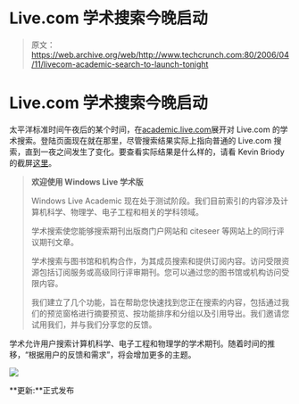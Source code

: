 # Live.com 学术搜索今晚启动 

> 原文：<https://web.archive.org/web/http://www.techcrunch.com:80/2006/04/11/livecom-academic-search-to-launch-tonight>

# Live.com 学术搜索今晚启动

 [](https://web.archive.org/web/20221204195951/http://academic.live.com/) 太平洋标准时间午夜后的某个时间，在[academic.live.com](https://web.archive.org/web/20221204195951/http://academic.live.com/)展开对 Live.com 的学术搜索。登陆页面现在就在那里，尽管搜索结果实际上指向普通的 Live.com 搜索，直到一夜之间发生了变化。要查看实际结果是什么样的，请看 Kevin Briody 的截屏[这里](https://web.archive.org/web/20221204195951/http://spaces.msn.com/livecommunity/PersonalSpace.aspx?_c11_PhotoAlbum_spaHandler=TWljcm9zb2Z0LlNwYWNlcy5XZWIuUGFydHMuUGhvdG9BbGJ1bS5GdWxsTW9kZUNvbnRyb2xsZXI%24&_c11_PhotoAlbum_spaFolderID=cns!1F9C1C78A420B8D4!176&_c=PhotoAlbum)。

> **欢迎使用 Windows Live 学术版**
> 
> Windows Live Academic 现在处于测试阶段。我们目前索引的内容涉及计算机科学、物理学、电子工程和相关的学科领域。
> 
> 学术搜索使您能够搜索期刊出版商门户网站和 citeseer 等网站上的同行评议期刊文章。
> 
> 学术搜索与图书馆和机构合作，为其成员搜索和提供订阅内容。访问受限资源包括订阅服务或高级同行评审期刊。您可以通过您的图书馆或机构访问受限内容。
> 
> 我们建立了几个功能，旨在帮助您快速找到您正在搜索的内容，包括通过我们的预览窗格进行摘要预览、按功能排序和分组以及引用导出。我们邀请您试用我们，并与我们分享您的反馈。

学术允许用户搜索计算机科学、电子工程和物理学的学术期刊。随着时间的推移，“根据用户的反馈和需求”，将会增加更多的主题。

![](img/832791bc8a5308f2f12333241a510c66.png)

**更新:**正式发布